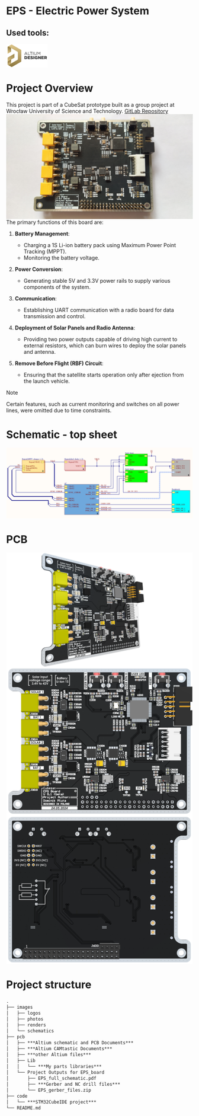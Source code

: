 # EPS - Electric Power System

## Used tools:
<img align="center" height="64" src="images/logos/Altium_Designer.jpg">

# Project Overview
This project is part of a CubeSat prototype built as a group project at Wrocław University of Science and Technology. [GitLab Repository](https://gitlab.com/wust-satellite)
<img align="center" src="images/photos/PCB_top.jpg">
The primary functions of this board are:

1. **Battery Management**:
    - Charging a 1S Li-ion battery pack using Maximum Power Point Tracking (MPPT).
    - Monitoring the battery voltage.

2. **Power Conversion**:
    - Generating stable 5V and 3.3V power rails to supply various components of the system.

3. **Communication**:
    - Establishing UART communication with a radio board for data transmission and control.

4. **Deployment of Solar Panels and Radio Antenna**:
    - Providing two power outputs capable of driving high current to external resistors, which can burn wires to deploy the solar panels and antenna.

5. **Remove Before Flight (RBF) Circuit**:
    - Ensuring that the satellite starts operation only after ejection from the launch vehicle.

> [!NOTE]
> Certain features, such as current monitoring and switches on all power lines, were omitted due to time constraints.

# Schematic - top sheet
<img align="center" src="images/schematics/schematic_top_sheet.png">


# PCB
<img align="center" src="images/renders/EPS_top_angle.png">
<img align="center" src="images/renders/EPS_top.png">
<img align="center" src="images/renders/EPS_bottom.png">

# Project structure
```
.
├── images
│   ├── logos
│   ├── photos
│   ├── renders
│   └── schematics
├── pcb
│   ├── ***Altium schematic and PCB Documents***
│   ├── ***Altium CAMtastic Documents***
│   ├── ***other Altium files***
│   ├── Lib
│   │   └── ***My parts libraries***
│   └── Project Outputs for EPS_board
│       ├── EPS_full_schematic.pdf
│       ├── ***Gerber and NC drill files***
│       └── EPS_gerber_files.zip
├── code
│   └── ***STM32CubeIDE project***
└── README.md
```